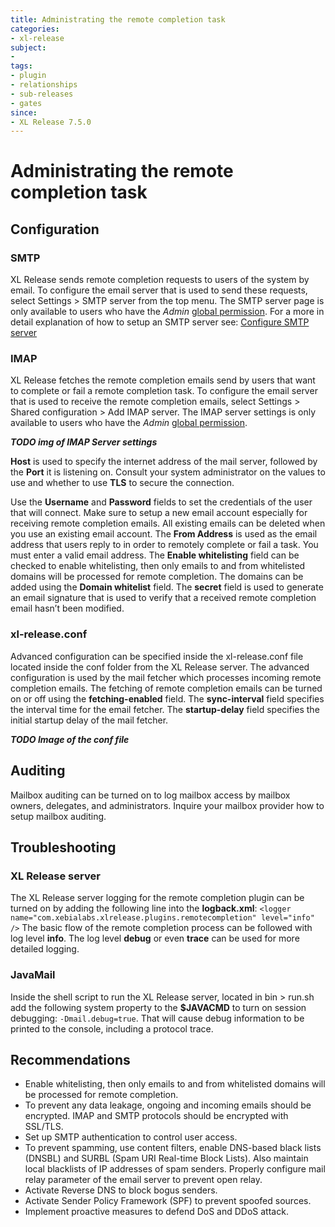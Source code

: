 ```yaml
---
title: Administrating the remote completion task
categories:
- xl-release
subject:
- 
tags:
- plugin
- relationships
- sub-releases
- gates
since:
- XL Release 7.5.0
---
```


# Administrating the remote completion task

## Configuration

### SMTP
XL Release sends remote completion requests to users of the system by email. To configure the email server that is used to send these requests, select Settings > SMTP server from the top menu. 
The SMTP server page is only available to users who have the  _Admin_ [global permission](https://docs.xebialabs.com/xl-release/how-to/configure-permissions.html). For a more in detail explanation of how to setup an SMTP server see: [Configure SMTP server](https://docs.xebialabs.com/xl-release/how-to/configure-smtp-server.html)

### IMAP
XL Release fetches the remote completion emails send by users that want to complete or fail a remote completion task. To configure the email server that is used to receive the remote completion emails, 
select Settings > Shared configuration > Add IMAP server. The IMAP server settings is only available to users who have the _Admin_ [global permission](https://docs.xebialabs.com/xl-release/how-to/configure-permissions.html).

**_TODO img of IMAP Server settings_**

**Host** is used to specify the internet address of the mail server, followed by the **Port** it is listening on. Consult your system administrator on the values to use and whether to use **TLS** to secure the connection.

Use the **Username** and **Password** fields to set the credentials of the user that will connect. Make sure to setup a new email account especially for receiving remote completion emails. All existing emails can be deleted when you use an existing email account. The **From Address** is used as the email address that users reply to in order to remotely complete or fail a task. 
You must enter a valid email address. The **Enable whitelisting** field can be checked to enable whitelisting, then only emails to and from whitelisted domains will be processed for remote completion. 
The domains can be added using the **Domain whitelist** field. The **secret** field is used to generate an email signature that is used to verify that a received remote completion email hasn’t been modified.

### xl-release.conf
Advanced configuration can be specified inside the xl-release.conf file located inside the conf folder from the XL Release server. The advanced configuration is used by the mail fetcher which processes incoming remote completion emails. 
The fetching of remote completion emails can be turned on or off using the **fetching-enabled** field. The **sync-interval** field specifies the interval time for the email fetcher. The **startup-delay** field specifies the initial startup delay of the mail fetcher. 

**_TODO Image of the conf file_**

## Auditing

Mailbox auditing can be turned on to log mailbox access by mailbox owners, delegates, and administrators. Inquire your mailbox provider how to setup mailbox auditing.

## Troubleshooting

### XL Release server

The XL Release server logging for the remote completion plugin can be turned on by adding the following line into the **logback.xml**: 
`<logger name="com.xebialabs.xlrelease.plugins.remotecompletion" level="info" />`
The basic flow of the remote completion process can be followed with log level **info**. The log level **debug** or even **trace** can be used for more detailed logging. 

### JavaMail
Inside the shell script to run the XL Release server, located in bin > run.sh add the following system property to the **$JAVACMD** to turn on session debugging: `-Dmail.debug=true`.
That will cause debug information to be printed to the console, including a protocol trace.

## Recommendations
- Enable whitelisting, then only emails to and from whitelisted domains will be processed for remote completion.
- To prevent any data leakage, ongoing and incoming emails should be encrypted. IMAP and SMTP protocols should be encrypted with SSL/TLS.
- Set up SMTP authentication to control user access.
- To prevent spamming, use content filters, enable DNS-based black lists (DNSBL) and SURBL (Spam URI Real-time Block Lists). Also maintain local blacklists of IP addresses of spam senders. Properly configure mail relay parameter of the email server to prevent open relay.
- Activate Reverse DNS to block bogus senders.
- Activate Sender Policy Framework (SPF) to prevent spoofed sources.
- Implement proactive measures to defend DoS and DDoS attack.
